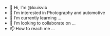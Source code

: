 - 👋 Hi, I’m @louisvib
- 👀 I’m interested in Photography and automotive
- 🌱 I’m currently learning ...
- 💞️ I’m looking to collaborate on ...
- 📫 How to reach me ...

<!---
louisvib/louisvib is a ✨ special ✨ repository because its `README.md` (this file) appears on your GitHub profile.
You can click the Preview link to take a look at your changes.
--->
